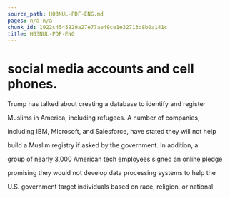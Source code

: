 ```yaml
---
source_path: H03NUL-PDF-ENG.md
pages: n/a-n/a
chunk_id: 1922c4545929a27e77ae49ce1e32713d8b0a141c
title: H03NUL-PDF-ENG
---
```

# social media accounts and cell phones.

Trump has talked about creating a database to identify and register

Muslims in America, including refugees. A number of companies,

including IBM, Microsoft, and Salesforce, have stated they will not help

build a Muslim registry if asked by the government. In addition, a

group of nearly 3,000 American tech employees signed an online pledge

promising they would not develop data processing systems to help the

U.S. government target individuals based on race, religion, or national
